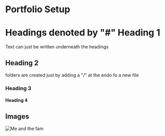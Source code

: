 # Portfolio Setup

# Headings denoted by "#" Heading 1

Text can just be written underneath the headings

## Heading 2
folders are created just by adding a "/" at the endo fo a new file
### Heading 3

#### Heading 4

## Images
![Me and the fam](assets/20221230_181216041_iOS.heic)
